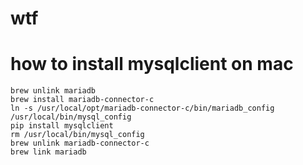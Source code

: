 # wtf

# how to install mysqlclient on mac

    brew unlink mariadb
    brew install mariadb-connector-c
    ln -s /usr/local/opt/mariadb-connector-c/bin/mariadb_config /usr/local/bin/mysql_config
    pip install mysqlclient
    rm /usr/local/bin/mysql_config
    brew unlink mariadb-connector-c
    brew link mariadb